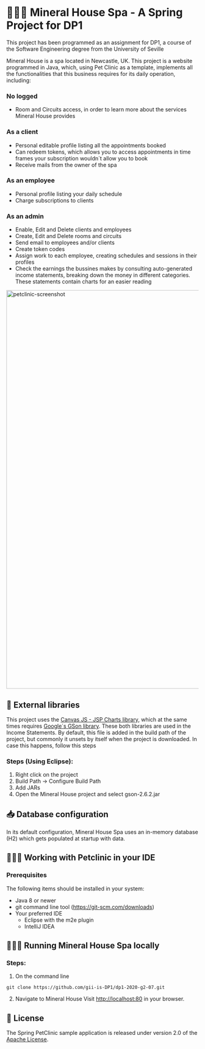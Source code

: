 # 🏊🏼‍♀️ Mineral House Spa - A Spring Project for DP1
This project has been programmed as an assignment for DP1, a course of the Software Engineering degree from the University of Seville

Mineral House is a spa located in Newcastle, UK. This project is a website programmed in Java, which, using Pet Clinic as a template, implements all the functionalities that this business requires for its daily operation, including:

### No logged
* Room and Circuits access, in order to learn more about the services Mineral House provides

### As a client
* Personal editable profile listing all the appointments booked
* Can redeem tokens, which allows you to access appointments in time frames your subscription wouldn´t allow you to book
* Receive mails from the owner of the spa

### As an employee
* Personal profile listing your daily schedule
* Charge subscriptions to clients

### As an admin
* Enable, Edit and Delete clients and employees
* Create, Edit and Delete rooms and circuits
* Send email to employees and/or clients
* Create token codes
* Assign work to each employee, creating schedules and sessions in their profiles
* Check the earnings the bussines makes by consulting auto-generated income statements, breaking down the money in different categories. These statements contain charts for an easier reading

<img width="1042" alt="petclinic-screenshot" src="https://cloud.githubusercontent.com/assets/838318/19727082/2aee6d6c-9b8e-11e6-81fe-e889a5ddfded.png">

## 📓 External libraries
This project uses the [Canvas JS - JSP Charts library](https://canvasjs.com/jsp-charts/), which at the same times requires [Google´s GSon library](https://github.com/google/gson). These both libraries are used in the Income Statements.
By default, this file is added in the build path of the project, but commonly it unsets by itself when the project is downloaded. In case this happens, follow this steps
### Steps (Using Eclipse):
1) Right click on the project
2) Build Path -> Configure Build Path
3) Add JARs
4) Open the Mineral House project and select gson-2.6.2.jar

## 📥 Database configuration
In its default configuration, Mineral House Spa uses an in-memory database (H2) which gets populated at startup with data. 

## 👨🏻‍💻 Working with Petclinic in your IDE
### Prerequisites
The following items should be installed in your system:
* Java 8 or newer
* git command line tool (https://git-scm.com/downloads)
* Your preferred IDE 
  * Eclipse with the m2e plugin
  * IntelliJ IDEA

## 🧑🏼‍💻 Running Mineral House Spa locally
### Steps:
1) On the command line
```
git clone https://github.com/gii-is-DP1/dp1-2020-g2-07.git
```
2) Navigate to Mineral House
Visit [http://localhost:80](http://localhost:80) in your browser.

## 📝 License
The Spring PetClinic sample application is released under version 2.0 of the [Apache License](https://www.apache.org/licenses/LICENSE-2.0).
